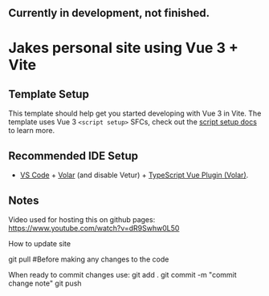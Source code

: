 ## Currently in development, not finished.

# Jakes personal site using Vue 3 + Vite

## Template Setup
This template should help get you started developing with Vue 3 in Vite. The template uses Vue 3 `<script setup>` SFCs, check out the [script setup docs](https://v3.vuejs.org/api/sfc-script-setup.html#sfc-script-setup) to learn more.

## Recommended IDE Setup

- [VS Code](https://code.visualstudio.com/) + [Volar](https://marketplace.visualstudio.com/items?itemName=Vue.volar) (and disable Vetur) + [TypeScript Vue Plugin (Volar)](https://marketplace.visualstudio.com/items?itemName=Vue.vscode-typescript-vue-plugin).

## Notes

Video used for hosting this on github pages:
https://www.youtube.com/watch?v=dR9Swhw0L50

How to update site

git pull #Before making any changes to the code

When ready to commit changes
use: 
git add .
git commit -m "commit change note"
git push